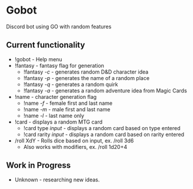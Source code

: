 # Gobot
Discord bot using GO with random features

## Current functionality
* !gobot - Help menu
* !fantasy - fantasy flag for generation
  * !fantasy *-c* - generates random D&D character idea
  * !fantasy *-p* - generates the name of a random place
  * !fantasy *-q* - generates a random quirk
  * !fantasy *-a* - generates a random adventure idea from Magic Cards
* !name - character generation flag
  * !name *-f* - female first and last name
  * !name *-m* - male first and last name
  * !name *-l* - last name only
* !card - displays a random MTG card
  * !card type *input* - displays a random card based on type entered
  * !card rarity *input* - displays a random card based on rarity entered
* /roll XdY - Rolls dice based on input, ex. /roll 3d6
  * Also works with modifiers, ex. /roll 1d20+4


## Work in Progress
* Unknown - researching new ideas.
